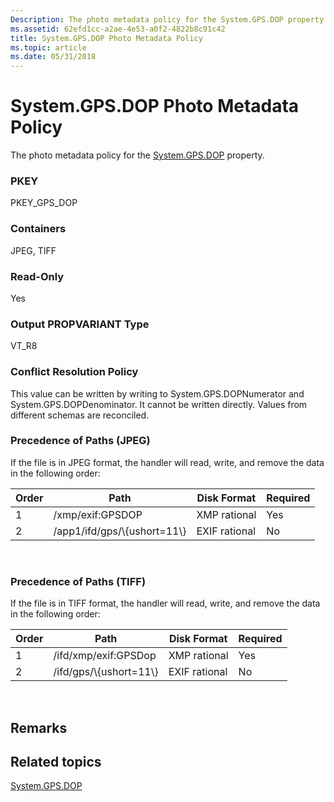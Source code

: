 ```yaml
---
Description: The photo metadata policy for the System.GPS.DOP property.
ms.assetid: 62efd1cc-a2ae-4e53-a0f2-4822b8c91c42
title: System.GPS.DOP Photo Metadata Policy
ms.topic: article
ms.date: 05/31/2018
---
```


# System.GPS.DOP Photo Metadata Policy

The photo metadata policy for the [System.GPS.DOP](https://msdn.microsoft.com/library/bb787518(VS.85).aspx) property.

### PKEY

PKEY\_GPS\_DOP

### Containers

JPEG, TIFF

### Read-Only

Yes

### Output PROPVARIANT Type

VT\_R8

### Conflict Resolution Policy

This value can be written by writing to System.GPS.DOPNumerator and System.GPS.DOPDenominator. It cannot be written directly. Values from different schemas are reconciled.

### Precedence of Paths (JPEG)

If the file is in JPEG format, the handler will read, write, and remove the data in the following order:



| Order | Path                          | Disk Format   | Required |
|-------|-------------------------------|---------------|----------|
| 1     | /xmp/exif:GPSDOP              | XMP rational  | Yes      |
| 2     | /app1/ifd/gps/\\{ushort=11\\} | EXIF rational | No       |



 

### Precedence of Paths (TIFF)

If the file is in TIFF format, the handler will read, write, and remove the data in the following order:



| Order | Path                     | Disk Format   | Required |
|-------|--------------------------|---------------|----------|
| 1     | /ifd/xmp/exif:GPSDop     | XMP rational  | Yes      |
| 2     | /ifd/gps/\\{ushort=11\\} | EXIF rational | No       |



 

## Remarks

## Related topics

<dl> <dt>

[System.GPS.DOP](https://msdn.microsoft.com/library/bb787518(VS.85).aspx)
</dt> </dl>

 

 



